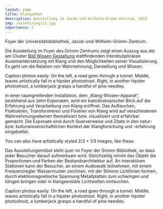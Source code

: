 ```yaml
---
layout: page
title: Klangsehen
description: Ausstellung im Jacob-und-Wilhelm-Grimm-Zentrum, 2015
img: /assets/img/12.jpg
importance: 1
---
```


<div class="row">
    <div class="col-sm mt-3 mt-md-0">
        <img class="img-fluid rounded z-depth-1" src="{{ '/assets/img/1.jpg' | relative_url }}" alt="" title="example image"/>
    </div>
</div>

<div class="caption">
    Foyer der Universitätsbibliothek, Jacob-und-Wilhelm-Grimm-Zentrum.
</div>

Die Ausstellung im Foyer des Grimm-Zentrums zeigt einen Auszug aus der am
Cluster <a href="#">Bild Wissen Gestaltung</a> stattfindenden
interdisziplinären Auseinandersetzung mit Klang und den Möglichkeiten seiner
Visualisierung. Es geht um die Relation von Wahrnehmung, Darstellung und
Wissen.

<div class="row">
    <div class="col-sm mt-3 mt-md-0">
        <img class="img-fluid rounded z-depth-1" src="{{ '/assets/img/2.jpg' | relative_url }}" alt="" title="example image"/>
    </div>
    <div class="col-sm mt-3 mt-md-0">
        <img class="img-fluid rounded z-depth-1" src="{{ '/assets/img/3.jpg' | relative_url }}" alt="" title="example image"/>
    </div>
    <div class="col-sm mt-3 mt-md-0">
        <img class="img-fluid rounded z-depth-1" src="{{ '/assets/img/10.jpg' | relative_url }}" alt="" title="example image"/>
    </div>
</div>

<div class="caption">
    Caption photos easily. On the left, a road goes through a tunnel. Middle, leaves artistically fall in a hipster photoshoot. Right, in another hipster photoshoot, a lumberjack grasps a handful of pine needles.
</div>

In einer raumgreifenden Installation, dem „Klang-Wissen-Apparat“, bestehend aus
zehn Exponaten, wird ein kaleidoskopischer Blick auf die Erfahrung und
Verarbeitung von Klang eröffnet. Das Auftauchen, Fluktuieren, Transformieren
und Fixieren von Klang wird auf verschiedenen Wahrnehmungsebenen thematisiert
bzw. visualisiert und erfahrbar gemacht. Die Exponate sind durch Querverweise
und Zitate in den natur- bzw. kulturwissenschaftlichen Kontext der
Klangforschung und -erfahrung eingebettet.

<div class="row justify-content-sm-center">
    <div class="col-sm-8 mt-3 mt-md-0">
        <img class="img-fluid rounded z-depth-1" src="{{ '/assets/img/4.jpg' | relative_url }}" alt="" title="example image"/>
    </div>
    <div class="col-sm-4 mt-3 mt-md-0">
        <img class="img-fluid rounded z-depth-1" src="{{ '/assets/img/5.jpg' | relative_url }}" alt="" title="example image"/>
    </div>
</div>
<div class="caption">
    You can also have artistically styled 2/3 + 1/3 images, like these.
</div>

Das Ausstellungsmöbel steht quer im Foyer der Grimm-Bibliothek, so dass jeder
Besucher darauf aufmerksam wird. Gleichzeitig nimmt das Objekt die Proportionen
und Farben der Bestandsarchitektur auf.  An interaktiven Stationen kann der
Besucher, an einem Audiowalk teilnehmen, mit einem Frequenzregler Wassermuster
zeichnen, mit der Stimme Lichtlinien formen, durch elektromagnetische Spannung
Metallplatten zum schwingen und klingen bringen oder in klangsensible
Lichtwelten eintauchen.

<div class="row">
    <div class="col-sm mt-3 mt-md-0">
        <img class="img-fluid rounded z-depth-1" src="{{ '/assets/img/11.jpg' | relative_url }}" alt="" title="example image"/>
    </div>
    <div class="col-sm mt-3 mt-md-0">
        <img class="img-fluid rounded z-depth-1" src="{{ '/assets/img/12.jpg' | relative_url }}" alt="" title="example image"/>
    </div>
    <div class="col-sm mt-3 mt-md-0">
        <img class="img-fluid rounded z-depth-1" src="{{ '/assets/img/7.jpg' | relative_url }}" alt="" title="example image"/>
    </div>
</div>
<div class="caption">
    Caption photos easily. On the left, a road goes through a tunnel. Middle, leaves artistically fall in a hipster photoshoot. Right, in another hipster photoshoot, a lumberjack grasps a handful of pine needles.
</div>

